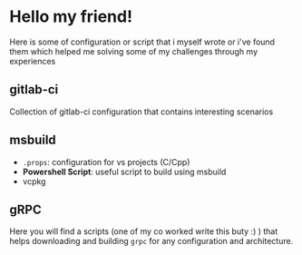 # Hello my friend!

Here is some of configuration or script that i myself wrote or i've found them which helped me solving some of my challenges through my experiences

## gitlab-ci

Collection of gitlab-ci configuration that contains interesting scenarios

## msbuild

- `.props`: configuration for vs projects (C/Cpp)
- **Powershell Script**: useful script to build using msbuild
- vcpkg

## gRPC

Here you will find a scripts (one of my co worked write this buty :) ) that helps downloading and building `grpc` for any configuration and architecture.
